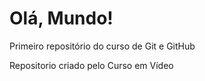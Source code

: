 # Olá, Mundo!
 Primeiro repositório do curso de Git e GitHub

Repositorio criado pelo Curso em Vídeo